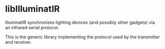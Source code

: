 # libIlluminatIR

IlluminatIR synchronizes lighting devices (and possibly other gadgets) via an infrared serial protocol.

This is the generic library implementing the protocol used by the transmitter and receiver.
